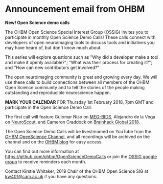# Announcement email from OHBM

**New! Open Science demo calls**

The OHBM Open Science Special Interest Group (OSSIG) invites you to participate in monthly Open Science Demo Calls!  These calls connect with developers of open neuroimaging tools to discuss tools and initiatives you may have heard of, but don't know much about.

This series will explore questions such as "Why did a developer make a tool and make it openly available?"; "What was their process for creating it?"; and "How can new contributors get involved?"

The open neuroimaging community is great and growing every day. We will use these calls to build connections between all members of the OHBM Open Science community and to tell the stories of the people making outstanding and reproducible neuroscience happen.

**MARK YOUR CALENDAR** FOR Thursday 1st February 2018, 7pm GMT and participate in the Open Science Demo Call.

The first call will feature Guiomar Niso on [MEG-BIDS](https://www.biorxiv.org/content/early/2017/08/08/172684), Alejandro de la Vega on [NeuroScout](https://github.com/PsychoinformaticsLab/neuroscout), and Cameron Craddock on [Brainhack Global 2018](http://www.brainhack.org/).

The Open Science Demo Calls will be livestreamed on YouTube from the [OHBM OpenScience Channel](https://www.youtube.com/channel/UChvSitFvqGDeA1y7MJs4CGQ), and all recordings will be archived on the channel and on the [OHBM blog](https://www.ohbmbrainmappingblog.com/) for easy access.

You can find out more information at https://github.com/ohbm/OpenScienceDemoCalls or join the [OSSIG google group](https://groups.google.com/forum/open-hbm-notices) to receive reminders each month.

Contact Kirstie Whitaker, 2019 Chair of the OHBM Open Science SIG at kw401@cam.ac.uk if you have any questions.
